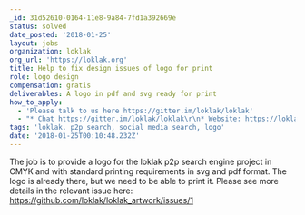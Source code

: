 ```yaml
---
_id: 31d52610-0164-11e8-9a84-7fd1a392669e
status: solved
date_posted: '2018-01-25'
layout: jobs
organization: loklak
org_url: 'https://loklak.org'
title: Help to fix design issues of logo for print
role: logo design
compensation: gratis
deliverables: A logo in pdf and svg ready for print
how_to_apply:
  - 'Please talk to us here https://gitter.im/loklak/loklak'
  - "* Chat https://gitter.im/loklak/loklak\r\n* Website: https://loklak.org\r\n* Issue: https://github.com/loklak/loklak_artwork/issues/1"
tags: 'loklak. p2p search, social media search, logo'
date: '2018-01-25T00:10:48.232Z'
---
```

The job is to provide a logo for the loklak p2p search engine project in CMYK and with standard printing requirements in svg and pdf format. The logo is already there, but we need to be able to print it. Please see more details in the relevant issue here: https://github.com/loklak/loklak_artwork/issues/1
